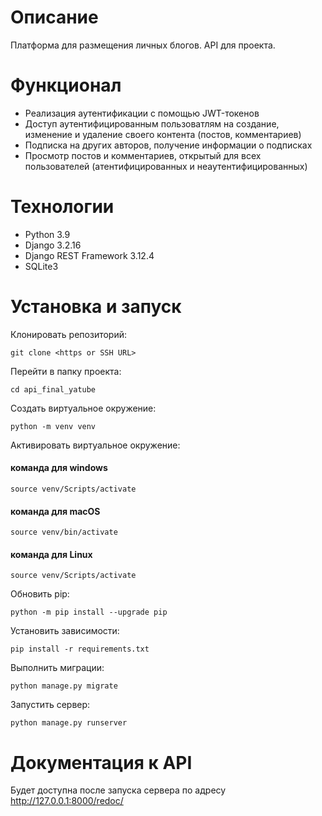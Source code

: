 # Описание
Платформа для размещения личных блогов. API для проекта.

# Функционал
- Реализация аутентификации с помощью JWT-токенов
- Доступ аутентифицированным пользоватлям на создание, изменение и удаление своего контента (постов, комментариев)
- Подписка на других авторов, получение информации о подписках
- Просмотр постов и комментариев, открытый для всех пользователей (атентифицированных и неаутентифицированных)

# Технологии
- Python 3.9
- Django 3.2.16
- Django REST Framework 3.12.4
- SQLite3

# Установка и запуск

Клонировать репозиторий:
```
git clone <https or SSH URL>
```

Перейти в папку проекта:
```
cd api_final_yatube
```

Создать виртуальное окружение:
```
python -m venv venv
```
Активировать виртуальное окружение:
#### команда для windows
```
source venv/Scripts/activate
```
#### команда для macOS
```
source venv/bin/activate
```
#### команда для Linux
```
source venv/Scripts/activate
```

Обновить pip:
```
python -m pip install --upgrade pip
```

Установить зависимости:
```
pip install -r requirements.txt
```

Выполнить миграции:
```
python manage.py migrate
```

Запустить сервер:
```
python manage.py runserver
```

# Документация к API
Будет доступна после запуска сервера по адресу http://127.0.0.1:8000/redoc/
